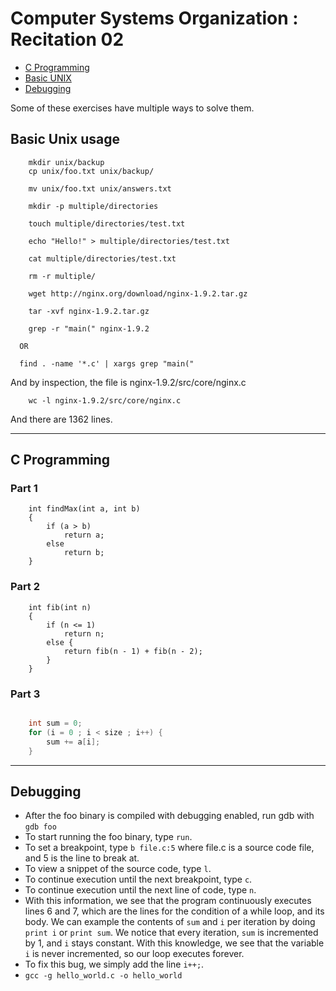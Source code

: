 # Computer Systems Organization : Recitation 02

- [C Programming](#c-programming)
- [Basic UNIX](#basic-unix-usage)
- [Debugging](#debug)

Some of these exercises have multiple ways to solve them.

## Basic Unix usage

```
    mkdir unix/backup
    cp unix/foo.txt unix/backup/
```

```
    mv unix/foo.txt unix/answers.txt
```

```
    mkdir -p multiple/directories
```

```
    touch multiple/directories/test.txt
```

```
    echo "Hello!" > multiple/directories/test.txt
```

```
    cat multiple/directories/test.txt
```

```
    rm -r multiple/
```

```
    wget http://nginx.org/download/nginx-1.9.2.tar.gz
```

```
    tar -xvf nginx-1.9.2.tar.gz
```

```
    grep -r "main(" nginx-1.9.2

  OR

  find . -name '*.c' | xargs grep "main("
```
And by inspection, the file is nginx-1.9.2/src/core/nginx.c

```
    wc -l nginx-1.9.2/src/core/nginx.c 
```  
And there are 1362 lines.

---

## C Programming  

### Part 1  
```
    int findMax(int a, int b)
    {
        if (a > b)
            return a;
        else
            return b;    
    } 
``` 

### Part 2  
```
    int fib(int n) 
    {
        if (n <= 1)
            return n;
        else {
            return fib(n - 1) + fib(n - 2);
        }
    }
``` 

### Part 3  
```c

    int sum = 0;
    for (i = 0 ; i < size ; i++) {
        sum += a[i];
    }

``` 

---

## Debugging

* After the foo binary is compiled with debugging enabled, run gdb with `gdb foo`  
* To start running the foo binary, type `run`.  
* To set a breakpoint, type `b file.c:5` where file.c is a source code file, and 5 is the line to break at.
* To view a snippet of the source code, type `l`.  
* To continue execution until the next breakpoint, type `c`.  
* To continue execution until the next line of code, type `n`.  
* With this information, we see that the program continuously executes lines 6 and 7, which are the lines for the condition of a while loop, and its body. We can example the contents of `sum` and `i` per iteration by doing `print i` or `print sum`. We notice that every iteration, `sum` is incremented by 1, and `i` stays constant. With this knowledge, we see that the variable `i` is never incremented, so our loop executes forever.   
* To fix this bug, we simply add the line `i++;`.  
* `gcc -g hello_world.c -o hello_world`  
